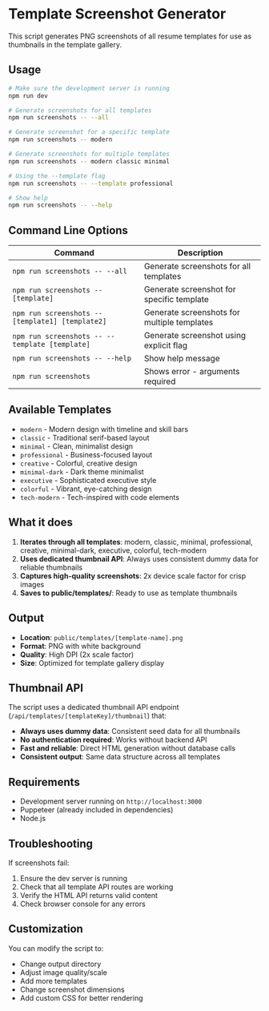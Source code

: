 # Template Screenshot Generator

This script generates PNG screenshots of all resume templates for use as thumbnails in the template gallery.

## Usage

```bash
# Make sure the development server is running
npm run dev

# Generate screenshots for all templates
npm run screenshots -- --all

# Generate screenshot for a specific template
npm run screenshots -- modern

# Generate screenshots for multiple templates
npm run screenshots -- modern classic minimal

# Using the --template flag
npm run screenshots -- --template professional

# Show help
npm run screenshots -- --help
```

## Command Line Options

| Command | Description |
|---------|-------------|
| `npm run screenshots -- --all` | Generate screenshots for all templates |
| `npm run screenshots -- [template]` | Generate screenshot for specific template |
| `npm run screenshots -- [template1] [template2]` | Generate screenshots for multiple templates |
| `npm run screenshots -- --template [template]` | Generate screenshot using explicit flag |
| `npm run screenshots -- --help` | Show help message |
| `npm run screenshots` | Shows error - arguments required |

## Available Templates

- `modern` - Modern design with timeline and skill bars
- `classic` - Traditional serif-based layout
- `minimal` - Clean, minimalist design
- `professional` - Business-focused layout
- `creative` - Colorful, creative design
- `minimal-dark` - Dark theme minimalist
- `executive` - Sophisticated executive style
- `colorful` - Vibrant, eye-catching design
- `tech-modern` - Tech-inspired with code elements

## What it does

1. **Iterates through all templates**: modern, classic, minimal, professional, creative, minimal-dark, executive, colorful, tech-modern
2. **Uses dedicated thumbnail API**: Always uses consistent dummy data for reliable thumbnails
3. **Captures high-quality screenshots**: 2x device scale factor for crisp images
4. **Saves to public/templates/**: Ready to use as template thumbnails

## Output

- **Location**: `public/templates/[template-name].png`
- **Format**: PNG with white background
- **Quality**: High DPI (2x scale factor)
- **Size**: Optimized for template gallery display

## Thumbnail API

The script uses a dedicated thumbnail API endpoint (`/api/templates/[templateKey]/thumbnail`) that:

- **Always uses dummy data**: Consistent seed data for all thumbnails
- **No authentication required**: Works without backend API
- **Fast and reliable**: Direct HTML generation without database calls
- **Consistent output**: Same data structure across all templates

## Requirements

- Development server running on `http://localhost:3000`
- Puppeteer (already included in dependencies)
- Node.js

## Troubleshooting

If screenshots fail:
1. Ensure the dev server is running
2. Check that all template API routes are working
3. Verify the HTML API returns valid content
4. Check browser console for any errors

## Customization

You can modify the script to:
- Change output directory
- Adjust image quality/scale
- Add more templates
- Change screenshot dimensions
- Add custom CSS for better rendering
